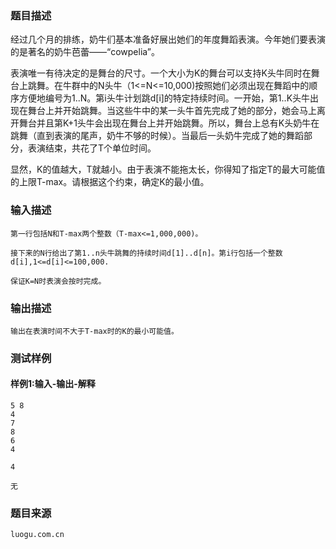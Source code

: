 ### 题目描述

经过几个月的排练，奶牛们基本准备好展出她们的年度舞蹈表演。今年她们要表演的是著名的奶牛芭蕾——“cowpelia”。

表演唯一有待决定的是舞台的尺寸。一个大小为K的舞台可以支持K头牛同时在舞台上跳舞。在牛群中的N头牛（1<=N<=10,000)按照她们必须出现在舞蹈中的顺序方便地编号为1..N。第i头牛计划跳d[i]的特定持续时间。一开始，第1..K头牛出现在舞台上并开始跳舞。当这些牛中的某一头牛首先完成了她的部分，她会马上离开舞台并且第K+1头牛会出现在舞台上并开始跳舞。所以，舞台上总有K头奶牛在跳舞（直到表演的尾声，奶牛不够的时候）。当最后一头奶牛完成了她的舞蹈部分，表演结束，共花了T个单位时间。

显然，K的值越大，T就越小。由于表演不能拖太长，你得知了指定T的最大可能值的上限T-max。请根据这个约束，确定K的最小值。


### 输入描述

```
第一行包括N和T-max两个整数（T-max<=1,000,000)。

接下来的N行给出了第1..n头牛跳舞的持续时间d[1]..d[n]。第i行包括一个整数d[i],1<=d[i]<=100,000.

保证K=N时表演会按时完成。
```
### 输出描述

```
输出在表演时间不大于T-max时的K的最小可能值。
```

### 测试样例
#### 样例1:输入-输出-解释

```
5 8
4
7
8
6
4
```
```
4
```
```
无
```

### 题目来源  
`luogu.com.cn`